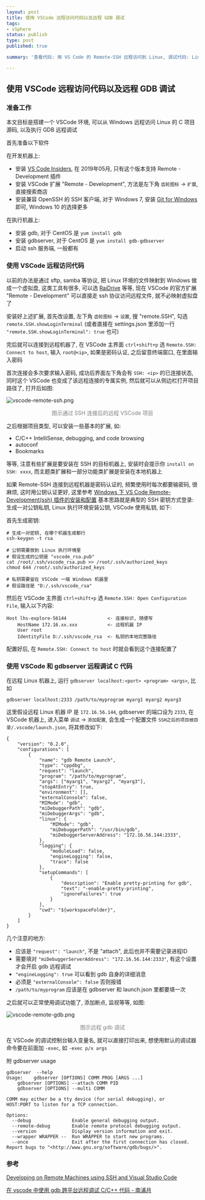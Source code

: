 ```yaml
---
layout: post
title: 使用 VSCode 远程访问代码以及远程 GDB 调试
tags:
- vSphere
status: publish
type: post
published: true

summary: '查看代码: 用 VS Code 的 Remote-SSH 远程访问到 Linux, 调试代码: Linux 做为 gdbserver, 通过 VS Code 自带的 debug 工具执行'

---
```




## 使用 VSCode 远程访问代码以及远程 GDB 调试



### 准备工作

本文目标是搭建一个 VSCode 环境, 可以从 Windows 远程访问 Linux 的 C 项目源码, 以及执行 GDB 远程调试

首先准备以下软件

在开发机器上:


- 安装 [VS Code Insiders](https://code.visualstudio.com/insiders/), 在 2019年05月, 只有这个版本支持 Remote - Development 插件
- 安装 VSCode 扩展 "Remote - Development", 方法是左下角 `齿轮图标` -> `扩展`, 直接搜索商店
- 安装兼容 OpenSSH 的 SSH 客户端, 对于 Windows 7, 安装 [Git for Windows](https://git-scm.com/download/win) 即可, Windows 10 的选择更多





在执行机器上:

- 安装 gdb, 对于 CentOS 是 `yum install gdb`
- 安装 gdbserver, 对于 CentOS 是 `yum install gdb-gdbserver`
- 启动 ssh 服务端, 一般都有






### 使用 VSCode 远程访问代码

以前的办法是通过 sftp, samba 等协议, 把 Linux 环境的文件映射到 Windows 做成一个虚拟盘, 这类工具有很多, 可以选 [RaiDrive](https://www.raidrive.com/) 等等, 现在 VSCode 的官方扩展 "Remote - Development" 可以直接走 ssh 协议访问远程文件, 就不必映射虚拟盘了

安装好上述扩展, 首先改设置, 左下角 `齿轮图标` -> `设置`, 搜 "remote.SSH", 勾选 `remote.SSH.showLoginTerminal` (或者直接在 settings.json 里添加一行 `"remote.SSH.showLoginTerminal": true` 也可)

完后就可以连接到远程机器了, 在 VSCode 主界面 `ctrl+shift+p` 选 `Remote.SSH: Connect to host`, 输入 `root@<ip>`, 如果是密码认证, 之后留意终端窗口, 在里面输入密码

首次连接会多次要求输入密码, 成功后界面左下角会有 `SSH: <ip>` 的已连接状态, 同时这个 VSCode 也变成了该远程连接的专属实例, 然后就可以从侧边栏打开项目路径了, 打开后如图:

![vscode-remote-ssh.png](https://raw.githubusercontent.com/WarmGrid/warmgrid.github.io/master/_posts/remote-debug-in-vscode-insiders/vscode-remote-ssh.png)  
<center style="color:gray;">图示通过 SSH 连接后的远程 VSCode 项目</center>



之后根据项目类型, 可以安装一些基本的扩展, 如:

- C/C++ IntelliSense, debugging, and code browsing
- autoconf
- Bookmarks

等等, 注意有些扩展是要安装在 SSH 的目标机器上, 安装时会提示你 `install on SSH: xxxx`, 而主题类扩展和一部分功能类扩展是安装在本地机器上

如果 Remote-SSH 连接到远程机器是密码认证的, 频繁使用时每次都要输密码, 很麻烦, 这时用公钥认证更好, 这里参考 [Windows 下 VS Code Remote-Development(ssh) 插件的安装和配置](https://blog.csdn.net/gzj2013/article/details/90236650) 基本思路就是典型的 SSH 密钥方式登录: 生成一对公钥私钥, Linux 执行环境安装公钥, VSCode 使用私钥, 如下:

首先生成密钥:

    # 生成一对密钥, 在哪个机器生成都行
    ssh-keygen -t rsa
    
    # 公钥需要放到 Linux 执行环境里
    # 假设生成的公钥是 "vscode_rsa.pub"
    cat /root/.ssh/vscode_rsa.pub >> /root/.ssh/authorized_keys
    chmod 644 /root/.ssh/authorized_keys
    
    # 私钥需要留在 VSCode 一端 Windows 机器里
    # 假设路径是 "D:/.ssh/vscode_rsa"
    
然后在 VSCode 主界面 `ctrl+shift+p` 选 `Remote.SSH: Open Configuration File`, 输入以下内容:

    Host lhs-explore-56144               <- 连接标识, 随便写
        HostName 172.16.xx.xxx           <- 远程机器 IP
        User root
        IdentityFile D:/.ssh/vscode_rsa  <- 私钥的本地完整路径
        
配置好后, 在 `Remote.SSH: Connect to host` 时就会看到这个连接配置了

### 使用 VSCode 和 gdbserver 远程调试 C 代码

在远程 Linux 机器上, 运行 `gdbserver localhost:<port> <program> <args>`, 比如

    gdbserver localhost:2333 /path/to/myprogram myarg1 myarg2 myarg3


这里假设远程 Linux 机器 IP 是 `172.16.56.144`, gdbserver 的端口设为 `2333`, 在 VSCode 机器上, 进入菜单 `调试` -> `添加配置`, 会生成一个配置文件 `SSH之后的项目根目录/.vscode/launch.json`, 将其修改如下:


    {
        "version": "0.2.0",
        "configurations": [
            {
                "name": "gdb Remote Launch",
                "type": "cppdbg",
                "request": "launch",
                "program": "/path/to/myprogram",
                "args": ["myarg1", "myarg2", "myarg3"],
                "stopAtEntry": true,
                "environment": [],
                "externalConsole": false,
                "MIMode": "gdb",
                "miDebuggerPath": "gdb",
                "miDebuggerArgs": "gdb",
                "linux": {
                    "MIMode": "gdb",
                    "miDebuggerPath": "/usr/bin/gdb",
                    "miDebuggerServerAddress": "172.16.56.144:2333",
                },
                "logging": {
                    "moduleLoad": false,
                    "engineLogging": false,
                    "trace": false
                },
                "setupCommands": [
                    {
                        "description": "Enable pretty-printing for gdb",
                        "text": "-enable-pretty-printing",
                        "ignoreFailures": true
                    }
                ],
                "cwd": "${workspaceFolder}",
            }
        ]
    }

几个注意的地方:

- 应该是 `"request": "launch"`, 不是 "attach", 此后也并不需要记录进程ID
- 需要填对 `"miDebuggerServerAddress": "172.16.56.144:2333"`, 有这个设置才会开启 gdb 远程调试
- `"engineLogging": true` 可以看到 gdb 自身的详细消息
- 必须是 `"externalConsole": false` 否则报错
- `/path/to/myprogram` 应该是在 gdbserver 和 launch.json 里都要填一次



之后就可以正常使用调试功能了, 添加断点, 监视等等, 如图:


![vscode-remote-gdb.png](https://raw.githubusercontent.com/WarmGrid/warmgrid.github.io/master/_posts/remote-debug-in-vscode-insiders/vscode-remote-gdb.png)  
<center style="color:gray;">图示远程 gdb 调试</center>




在 VSCode 的调试控制台输入变量名, 就可以直接打印出来, 想使用默认的调试器命令要在前面加 `-exec`, 如 `-exec p/x args`




附 gdbserver usage

    gdbserver  --help
    Usage:    gdbserver [OPTIONS] COMM PROG [ARGS ...]
        gdbserver [OPTIONS] --attach COMM PID
        gdbserver [OPTIONS] --multi COMM

    COMM may either be a tty device (for serial debugging), or
    HOST:PORT to listen for a TCP connection.

    Options:
      --debug               Enable general debugging output.
      --remote-debug        Enable remote protocol debugging output.
      --version             Display version information and exit.
      --wrapper WRAPPER --  Run WRAPPER to start new programs.
      --once                Exit after the first connection has closed.
    Report bugs to "<http://www.gnu.org/software/gdb/bugs/>".




### 参考

[Developing on Remote Machines using SSH and Visual Studio Code](https://code.visualstudio.com/docs/remote/ssh#_getting-started)

[在 vscode 中使用 gdb 跨平台远程调试 C/C++ 代码 - 南浦月](https://blog.nanpuyue.com/2018/048.html)

